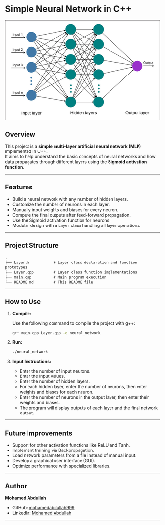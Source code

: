 # Simple Neural Network in C++

![Neural Network Diagram](assets/Schematic-diagram-of-an-Artificial-Neural-Network-ANN.png)

## Overview

This project is a **simple multi-layer artificial neural network (MLP)** implemented in C++.  
It aims to help understand the basic concepts of neural networks and how data propagates through different layers using the **Sigmoid activation function**.

---

## Features

- Build a neural network with any number of hidden layers.
- Customize the number of neurons in each layer.
- Manually input weights and biases for every neuron.
- Compute the final outputs after feed-forward propagation.
- Use the Sigmoid activation function for neurons.
- Modular design with a `Layer` class handling all layer operations.

---

## Project Structure

```
.
├── Layer.h           # Layer class declaration and function prototypes
├── Layer.cpp         # Layer class function implementations
├── main.cpp          # Main program execution
└── README.md         # This README file

```

---

## How to Use

1. **Compile:**

   Use the following command to compile the project with g++:

   ```bash
   g++ main.cpp Layer.cpp -o neural_network
   ```

2. **Run:**

   ```bash
   ./neural_network
   ```

3. **Input Instructions:**

   - Enter the number of input neurons.
   - Enter the input values.
   - Enter the number of hidden layers.
   - For each hidden layer, enter the number of neurons, then enter weights and biases for each neuron.
   - Enter the number of neurons in the output layer, then enter their weights and biases.
   - The program will display outputs of each layer and the final network output.

---

## Future Improvements

- Support for other activation functions like ReLU and Tanh.
- Implement training via Backpropagation.
- Load network parameters from a file instead of manual input.
- Develop a graphical user interface (GUI).
- Optimize performance with specialized libraries.

---

## Author

**Mohamed Abdullah**

- GitHub: [mohamedabdullah999](https://github.com/mohamedabdullah999)
- LinkedIn: [Mohamed Abdullah](https://www.linkedin.com/in/mohamed-abdullah-1890b02ab/)

---
